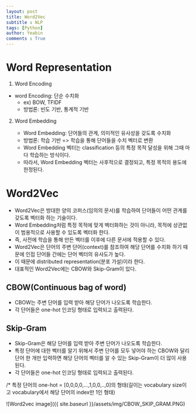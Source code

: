 ```yaml
---
layout: post
title: Word2Vec
subtitle : NLP
tags: [Python]
author: Yeabin
comments : True
---
```


# Word Representation

1) Word Encoding

 * word Encoding: 단순 수치화
   	* ex) BOW, TFIDF
	* 방법론: 빈도 기반, 통계적 기반

2) Word Embedding

	* Word Embedding: 단어들의 관계, 의미적인 유사성을 갖도록 수치화
	* 방법론: 학습 기반 => 학습을 통해 단어들을 수치 벡터로 변환
	* Word Embedding 벡터는 classification 등의 특정 목적 달성을 위해 그때 마다 학습하는 방식이다.
	* 따라서, Word Embedding 벡터는 사후적으로 결정되고, 특정 목적의 용도에 한정된다.

# Word2Vec

* Word2Vec은 방대한 양의 코퍼스(임의의 문서)를 학습하여 단어들이 어떤 관계를 갖도록 벡터화 하는 기술이다.
* Word Embedding처럼 특정 목적에 맞게 벡터화하는 것이 아니라, 목적에 상관없이 범용적으로 사용할 수 있도록 벡터화 한다.
* 즉, 사전에 학습을 통해 만든 벡터를 이후에 다른 문서에 적용할 수 있다.
* Word2Vec은 단어의 주변 단어(context)를 참조하여 해당 단어를 수치화 하기 때문에 인접 단어들 간에는 단어 벡터의 유사도가 높다.
* 이 때문에 distributed representation(분포 가설)이라 한다.
* 대표적인 Word2Vec에는 CBOW와 Skip-Gram이 있다.

## CBOW(Continuous bag of word)

* CBOW는 주변 단어를 입력 받아 해당 단어가 나오도록 학습한다.
* 각 단어들은 one-hot 인코딩 형태로 입력되고 출력된다.

## Skip-Gram

* Skip-Gram은 해당 단어를 입력 받아 주변 단어가 나오도록 학습한다.
* 특정 단어에 대한 벡터를 알기 위해서 주변 단어를 모두 넣어야 하는 CBOW와 달리 단어 한 개만 입력하면 해당 단어의 벡터를 알 수 있는 Skip-Gram이 더 많이 사용된다. 
* 각 단어들은 one-hot 인코딩 형태로 입력되고 출력된다.

/* 특정 단어의 one-hot = [0,0,0,0,...,1,0,0,..,0]의 형태(길이는 vocabulary size이고 vocabulary에서 해당 단어의 index만 1인 형태) 

![Word2vec image]({{ site.baseurl }}/assets/img/CBOW_SKIP_GRAM.PNG)

